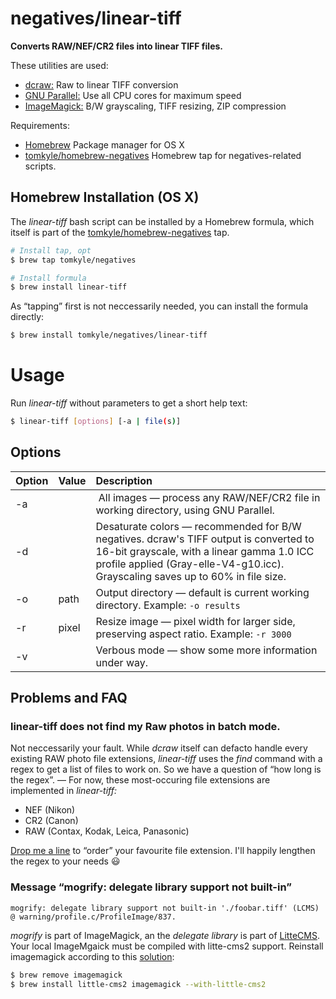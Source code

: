 # negatives/linear-tiff

**Converts RAW/NEF/CR2 files into linear TIFF files.**

These utilities are used:

- [dcraw:](cybercom.net/~dcoffin/dcraw/dcraw.1.html) Raw to linear TIFF conversion
- [GNU Parallel:](https://www.gnu.org/software/parallel/) Use all CPU cores for maximum speed
- [ImageMagick:](https://www.imagemagick.org/script/index.php)  B/W grayscaling, TIFF resizing, ZIP compression

Requirements:

- [Homebrew](https://brew.sh/) Package manager for OS X
- [tomkyle/homebrew-negatives](https://github.com/tomkyle/homebrew-negatives) Homebrew tap for negatives-related scripts.

## Homebrew Installation (OS X)


The *linear-tiff* bash script can be installed by a Homebrew formula, which itself is part of the [tomkyle/homebrew-negatives](https://github.com/tomkyle/homebrew-negatives) tap. 

```bash
# Install tap, opt
$ brew tap tomkyle/negatives

# Install formula
$ brew install linear-tiff
```

As “tapping” first is not neccessarily needed, you can install the formula directly:

```bash
$ brew install tomkyle/negatives/linear-tiff
```

# Usage

Run *linear-tiff* without parameters to get a short help text:

```bash
$ linear-tiff [options] [-a | file(s)]
```

## Options

Option | Value | Description
:------|:------|:------------
-a     |       | All images — process any RAW/NEF/CR2 file in working directory, using GNU Parallel.
-d     |       | Desaturate colors — recommended for B/W negatives. dcraw's TIFF output is converted to 16-bit grayscale, with a linear gamma 1.0 ICC profile applied (Gray-elle-V4-g10.icc). Grayscaling saves up to 60% in file size. 
-o     | path  | Output directory — default is current working directory. Example: `-o results`
-r     | pixel | Resize  image — pixel width for larger side, preserving aspect ratio. Example: `-r 3000`
-v     |       | Verbous mode — show some more information under way.

                              
## Problems and FAQ

### linear-tiff does not find my Raw photos in batch mode.

Not neccessarily your fault. While *dcraw* itself can defacto handle every existing RAW photo file extensions, *linear-tiff* uses the *find* command with a regex to get a list of files to work on. So we have a question of “how long is the regex”. — For now, these most-occuring file extensions are implemented in *linear-tiff:*

- NEF (Nikon)
- CR2 (Canon)
- RAW (Contax, Kodak, Leica, Panasonic)

[Drop me a line](https://github.com/tomkyle/negatives-linear-tiff/issues) to “order” your favourite file extension. I'll happily lengthen the regex to your needs :smiley:



### Message “mogrify: delegate library support not built-in”

`mogrify: delegate library support not built-in './foobar.tiff' (LCMS) @ warning/profile.c/ProfileImage/837.`

*mogrify* is part of ImageMagick, an the *delegate library* is part of [LitteCMS](http://www.littlecms.com/). Your local ImageMgaick must be compiled with litte-cms2 support. Reinstall imagemagick according to this [solution](https://github.com/Homebrew/legacy-homebrew/issues/16619):

```bash
$ brew remove imagemagick
$ brew install little-cms2 imagemagick --with-little-cms2
```

